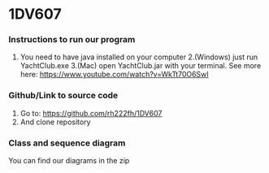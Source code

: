 # 1DV607

### Instructions to run our program ###
1. You need to have java installed on your computer
2.(Windows) just run YachtClub.exe
3.(Mac) open YachtClub.jar with your terminal. 
See more here: https://www.youtube.com/watch?v=WkTt70O6SwI
### Github/Link to source code ###
1. Go to: https://github.com/rh222fh/1DV607
2. And clone repository
### Class and sequence diagram ###
You can find our diagrams in the zip
